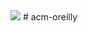 <a href="https://github.com/ahdncordeiro/acm-oreilly/actions?query=workflow%3ARun" alt="Run">
        <img src="https://github.com/ahdncordeiro/acm-oreilly/workflows/Run/badge.svg?event=schedule" /></a>
# acm-oreilly
